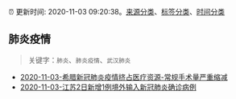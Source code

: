 :alarm_clock: 更新时间: 2020-11-03 09:20:38。[来源分类](../README.md)、[标签分类](../TAGS.md)、[时间分类](../TIMELINE.md)

## 肺炎疫情


> 关键字：`肺炎`、`肺炎疫情`、`武汉肺炎`



- [2020-11-03-希腊新冠肺炎疫情挤占医疗资源-常规手术量严重缩减](http://app.cctv.com/special/cportal/detail/arti/index.html?id=Arti1vxdBI4m5MaQMSoNIYiw201103&isfromapp=1) 
- [2020-11-03-江苏2日新增1例境外输入新冠肺炎确诊病例](http://app.cctv.com/special/cportal/detail/arti/index.html?id=ArtinML7NYUcWlsJweqz9DWq201103&isfromapp=1) 